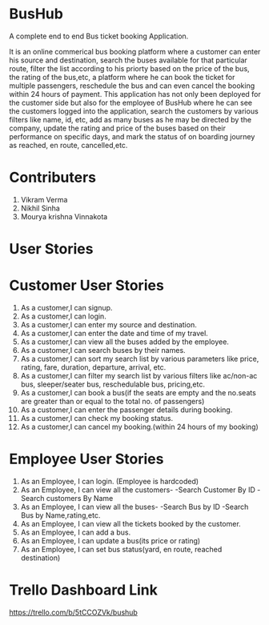 # BusHub
A complete end to end Bus ticket booking Application.

It is an online commerical bus booking platform where a customer can enter his source and destination, search the buses available for that particular route, filter the list according to his priorty based on the price of the bus, the rating of the bus,etc, a platform where he can book the ticket for multiple passengers, reschedule the bus and can even cancel the booking within 24 hours of payment.
This application has not only been deployed for the customer side but also for the employee of BusHub where he can see the customers logged into the application, search the customers by various filters like name, id, etc, add as many buses as he may be directed by the company, update the rating and price of the buses based on their performance on specific days, and mark the status of on boarding journey as reached, en route, cancelled,etc.


# Contributers

1. Vikram Verma
2. Nikhil Sinha
3. Mourya krishna Vinnakota             

# User Stories

# Customer User Stories

1. As a customer,I can signup.
2. As a customer,I can login.
3. As a customer,I can enter my source and destination.
4. As a customer,I can enter the date and time of my travel.
5. As a customer,I can view all the buses added by the employee.
6. As a customer,I can search buses by their names.
7. As a customer,I can sort my search list by various parameters like price, rating, fare, duration, departure, arrival, etc.
8. As a customer,I can filter my search list by various filters like ac/non-ac bus, sleeper/seater bus, reschedulable bus, pricing,etc.
9. As a customer,I can book a bus(if the seats are empty and the no.seats are greater than or equal to the total no. of passengers)
10. As a customer,I can enter the passenger details during booking.
11. As a customer,I can check my booking status.
12. As a customer,I can cancel my booking.(within 24 hours of my booking)


# Employee User Stories

1. As an Employee, I can login. (Employee is hardcoded)
2. As an Employee, I can view all the customers-
      -Search Customer By ID
			-Search customers By Name
3. As an Employee, I can view all the buses-
      -Search Bus by ID
			-Search Bus by Name,rating,etc.
4. As an Employee, I can view all the tickets booked by the customer.
5. As an Employee, I can add a bus.
6. As an Employee, I can update a bus(its price or rating)
7. As an Employee, I can set bus status(yard, en route, reached destination)


# Trello Dashboard Link

https://trello.com/b/5tCCOZVk/bushub
